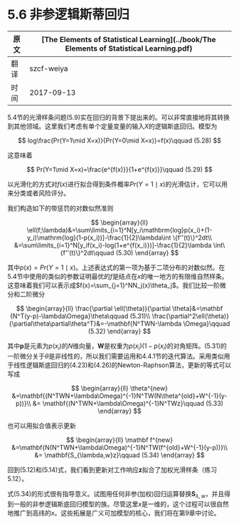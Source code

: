 # 5.6 非参逻辑斯蒂回归

| 原文   | [The Elements of Statistical Learning](../book/The Elements of Statistical Learning.pdf) |
| ---- | ---------------------------------------- |
| 翻译   | szcf-weiya                               |
| 时间   | 2017-09-13                               |

5.4节的光滑样条问题(5.9)实在回归的背景下提出来的。可以非常直接地将其转换到其他领域。这里我们考虑有单个定量变量的输入$X$的逻辑斯底回归。模型为

$$
log\frac{Pr(Y=1\mid X=x)}{Pr(Y=0\mid X=x)}=f(x)\qquad (5.28)
$$

这意味着

$$
Pr(Y=1\mid X=x)=\frac{e^{f(x)}}{1+e^{f(x)}}\qquad (5.29)
$$

以光滑化的方式对$f(x)$进行拟合得到条件概率$Pr(Y=1\mid x)$的光滑估计，它可以用来分类或者风险评分。

我们构造如下的带惩罚的对数似然准则

$$
\begin{array}{ll}
\ell(f;\lambda)&=\sum\limits_{i=1}^N[y_i\mathbrm{log}p(x_i)+(1-y_i)\mathrm{log}(1-p(x_i))]-\frac{1}{2}\lambda\int \{f''(t)\}^2dt\\
&=\sum\limits_{i=1}^N[y_if(x_i)-log(1+e^{f(x_i)})]-\frac{1}{2}\lambda \int\{f''(t)\}^2dt\qquad (5.30)
\end{array}
$$

其中$p(x)=Pr(Y=1\mid x)$。上述表达式的第一项为基于二项分布的对数似然。在5.4节中使用的类似的参数证明最优的$f$是结点在$x$的唯一地方的有限维自然样条。这意味着我们可以表示成$f(x)=\sum_{j=1}^NN_j(x)\theta_j$。我们比较一阶微分和二阶微分

$$
\begin{array}{ll}
\frac{\partial \ell(\theta)}{\partial \theta}&=\mathbf {N^T(y-p)-\lambda\Omega}\theta\qquad (5.31)\\
\frac{\partial^2\ell(\theta)}{\partial\theta\partial\theta^T}&=-\mathbf{N^TWN-\lambda \Omega}\qquad (5.32)
\end{array}
$$

其中$\mathbf p$是元素为$p(x_i)$的$N$维向量，$\mathbf W$是权重为$p(x_i)(1-p(x_i)$的对角矩阵。(5.31)的一阶微分关于$\theta$是非线性的，所以我们需要运用和4.4.1节的迭代算法。采用类似用于线性逻辑斯底回归的(4.23)和(4.26)的Newton-Raphson算法，更新的等式可以写成

$$
\begin{array}{ll}
\theta^{new} &=\mathbf{(N^TWN+\lambda\Omega)^{-1}N^TW(N\theta^{old}+W^{-1}(y-p))}\\
&= \mathbf{(N^TWN+\lambda\Omega)^{-1}N^TWz}\qquad (5.33)
\end{array}
$$

也可以用拟合值表示更新

$$
\begin{array}{ll}
\mathbf f^{new} &=\mathbf{N(N^TWN+\lambda\Omega)^{-1}N^TW(f^{old}+W^{-1}(y-p))}\\
&= \mathbf{S_{\lambda,w}z}\qquad (5.34)
\end{array}
$$

回到(5.12)和(5.14)式，我们看到更新对工作响应$\mathbf z$拟合了加权光滑样条（练习5.12）。

式(5.34)的形式很有指导意义。试图用任何非参(加权)回归运算替换$\mathbf S_{\lambda,w}$，并且得到一般的非参逻辑斯底回归模型的族。尽管这里$x$是一维的，这个过程可以很自然地推广到高纬的$x$。这些拓展是广义可加模型的核心，我们将在第9章中讨论。
